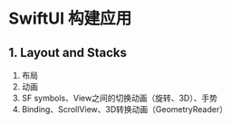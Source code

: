 #  SwiftUI 构建应用

## 1. Layout and Stacks

1. 布局
2. 动画
3. SF symbols、View之间的切换动画（旋转、3D）、手势
4. Binding、ScrollView、3D转换动画（GeometryReader）
